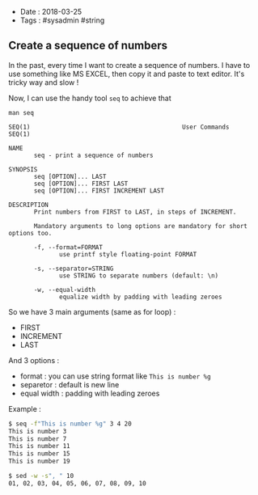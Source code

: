 - Date : 2018-03-25
- Tags : #sysadmin #string

## Create a sequence of numbers

In the past, every time I want to create a sequence of numbers. I have to use something like MS EXCEL, then copy it and paste to text editor. It's tricky way and slow !

Now, I can use the handy tool `seq` to achieve that

`man seq`

```
SEQ(1)                                          User Commands                                         SEQ(1)            

NAME                          
       seq - print a sequence of numbers                    

SYNOPSIS                      
       seq [OPTION]... LAST   
       seq [OPTION]... FIRST LAST                           
       seq [OPTION]... FIRST INCREMENT LAST                 

DESCRIPTION                   
       Print numbers from FIRST to LAST, in steps of INCREMENT.                                                         

       Mandatory arguments to long options are mandatory for short options too.                                         

       -f, --format=FORMAT    
              use printf style floating-point FORMAT        

       -s, --separator=STRING 
              use STRING to separate numbers (default: \n)  

       -w, --equal-width      
              equalize width by padding with leading zeroes
```

So we have 3 main arguments (same as for loop) :

- FIRST
- INCREMENT
- LAST

And 3 options :

- format : you can use string format like `This is number %g`
- separetor : default is new line
- equal width : padding with leading zeroes

Example :

```bash
$ seq -f"This is number %g" 3 4 20
This is number 3              
This is number 7              
This is number 11             
This is number 15             
This is number 19
```

```bash
$ sed -w -s", " 10
01, 02, 03, 04, 05, 06, 07, 08, 09, 10
```
